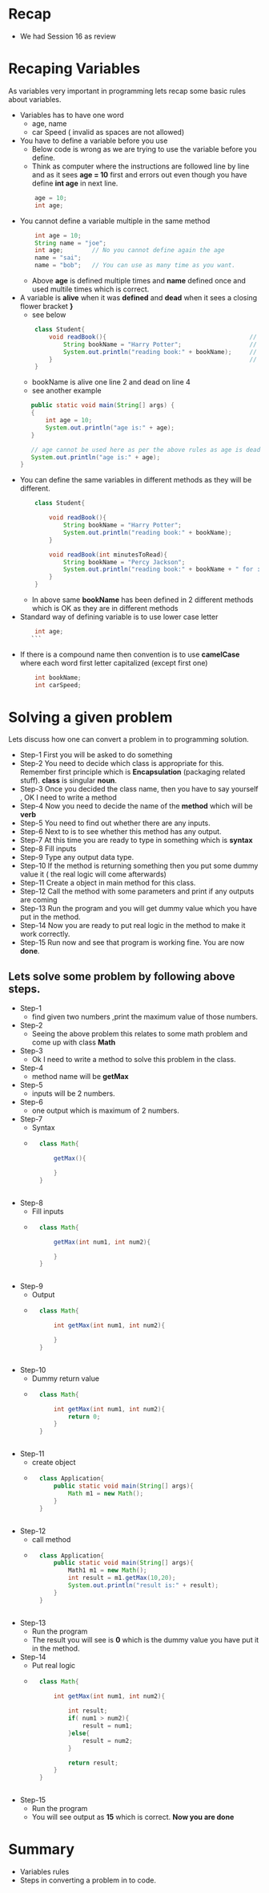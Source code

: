 # Recap
* We had Session 16 as review

# Recaping Variables
As variables very important in programming lets recap some basic rules about variables.
* Variables has to have one word
    * age, name
    * car Speed ( invalid as spaces are not allowed)
* You have to define a variable before you use
    * Below code is wrong as we are trying to use the variable before you define.
    * Think as computer where the instructions are followed line by line and as it sees __age = 10__ first and errors out even though you have define __int age__ in next line.
    ```java
        age = 10;
        int age;
    ```
* You cannot define a variable multiple in the same method
    ``` java
        int age = 10;
        String name = "joe";
        int age;        // No you cannot define again the age
        name = "sai";
        name = "bob";   // You can use as many time as you want.
    ```
    * Above __age__ is defined multiple times and __name__ defined once and used multile times which is correct.
* A variable is __alive__ when it was __defined__ and __dead__ when it sees a closing flower bracket __}__
    * see below
    ```java
        class Student{
            void readBook(){                                        // line 1
                String bookName = "Harry Potter";                   // line 2
                System.out.println("reading book:" + bookName);     // line 3
            }                                                       // line 4
        }
    ```
    * bookName is alive one line 2 and dead on line 4
    * see another example
     ```java
	    public static void main(String[] args) {
		{
			int age = 10;
			System.out.println("age is:" + age);
		}

        // age cannot be used here as per the above rules as age is dead in above { line
		System.out.println("age is:" + age);
	}
    ```
* You can define the same variables in different methods as they will be different.
    ```java
        class Student{

            void readBook(){
                String bookName = "Harry Potter";
                System.out.println("reading book:" + bookName);
            }

            void readBook(int minutesToRead){
                String bookName = "Percy Jackson";
                System.out.println("reading book:" + bookName + " for :" + minutesToRead);
            }
        }
    ```
    * In above same __bookName__ has been defined in 2 different methods which is OK as they are in different methods
* Standard way of defining variable is to use lower case letter
    ```java
        int age;
       ```
* If there is a compound name then convention is to use __camelCase__ where each word first letter capitalized (except first one)
    ```java
        int bookName;
        int carSpeed;
    ```
# Solving a given problem
Lets discuss how one can convert a problem in to programming solution.
* Step-1 First you will be asked to do something
* Step-2 You need to decide which class is appropriate for this. Remember first principle which is __Encapsulation__ (packaging related stuff). __class__ is singular __noun__.
* Step-3 Once you decided the class name, then you have to say yourself , OK I need to write a method
* Step-4 Now you need to decide the name of the __method__ which will be __verb__
* Step-5 You need to find out whether there are any inputs.
* Step-6 Next to is to see whether this method has any output.
* Step-7 At this time you are ready to type in something which is __syntax__
* Step-8 Fill inputs
* Step-9 Type any output data type.
* Step-10 If the method is returning something then you put some dummy value it ( the real logic will come afterwards)
* Step-11 Create a object in main method for this class.
* Step-12 Call the method with some parameters and print if any outputs are coming
* Step-13 Run the program and you will get dummy value which you have put in the method.
* Step-14 Now you are ready to put real logic in the method to make it work correctly.
* Step-15 Run now and see that program is working fine. You are now __done__.

## Lets solve some problem by following above steps.
* Step-1
    * find given two numbers ,print the maximum value of those numbers.
* Step-2
    * Seeing the above problem this relates to some math problem and come up with class __Math__
* Step-3
    * Ok I need to write a method to solve this problem in the class.
* Step-4
    * method name will be __getMax__
* Step-5
    * inputs will be 2 numbers.
* Step-6
    * one output which is maximum of 2 numbers.
* Step-7
    * Syntax
    * ```java
        class Math{

            getMax(){

            }
        }
    ```
* Step-8
    * Fill inputs
    * ```java
        class Math{

            getMax(int num1, int num2){

            }
        }
    ```
* Step-9
    * Output
    * ```java
        class Math{

            int getMax(int num1, int num2){

            }
        }
    ```
* Step-10 
    * Dummy return value
    * ```java
        class Math{

            int getMax(int num1, int num2){
                return 0;
            }
        }
    ```
* Step-11
    * create object
    * ```java
        class Application{
            public static void main(String[] args){
                Math m1 = new Math();
            }
        }   
    ```
* Step-12
    * call method
    * ```java
        class Application{
            public static void main(String[] args){
                Math1 m1 = new Math();
                int result = m1.getMax(10,20);
                System.out.println("result is:" + result);
            }
        }
    ```
* Step-13
    * Run the program
    * The result you will see is __0__ which is the dummy value you have put it in the method.
* Step-14
    * Put real logic
    * ```java
        class Math{

            int getMax(int num1, int num2){
                
                int result;
                if( num1 > num2){
                    result = num1;
                }else{
                    result = num2;
                }

                return result;
            }
        }
    ```
* Step-15
    * Run the program
    * You will see output as __15__ which is correct.
__Now you are done__

# Summary
* Variables rules
* Steps in converting a problem in to code.


